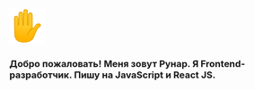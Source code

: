 ![Header](https://github.com/locrun/locrun/blob/master/assets/270b.png)

### Добро пожаловать! Меня зовут Рунар. Я Frontend-разработчик. Пишу на JavaScript и React JS.

